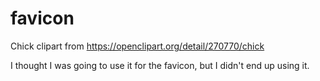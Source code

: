 # favicon

Chick clipart from https://openclipart.org/detail/270770/chick

I thought I was going to use it for the favicon, but I didn't end up using it.
